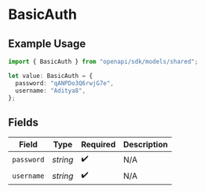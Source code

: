 # BasicAuth

## Example Usage

```typescript
import { BasicAuth } from "openapi/sdk/models/shared";

let value: BasicAuth = {
  password: "qANPDo3Q6rwjG7e",
  username: "Aditya8",
};
```

## Fields

| Field              | Type               | Required           | Description        |
| ------------------ | ------------------ | ------------------ | ------------------ |
| `password`         | *string*           | :heavy_check_mark: | N/A                |
| `username`         | *string*           | :heavy_check_mark: | N/A                |